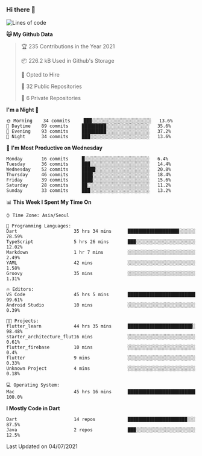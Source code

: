 ### Hi there 👋

<!--
**ska2519/ska2519** is a ✨ _special_ ✨ repository because its `README.md` (this file) appears on your GitHub profile.

Here are some ideas to get you started:

- 🔭 I’m currently working on ...
- 🌱 I’m currently learning ...
- 👯 I’m looking to collaborate on ...
- 🤔 I’m looking for help with ...
- 💬 Ask me about ...
- 📫 How to reach me: ...
- 😄 Pronouns: ...
- ⚡ Fun fact: ...
-->

<!--START_SECTION:waka-->
![Lines of code](https://img.shields.io/badge/From%20Hello%20World%20I%27ve%20Written-159365%20lines%20of%20code-blue)

**🐱 My Github Data** 

> 🏆 235 Contributions in the Year 2021
 > 
> 📦 226.2 kB Used in Github's Storage 
 > 
> 💼 Opted to Hire
 > 
> 📜 32 Public Repositories 
 > 
> 🔑 6 Private Repositories  
 > 
**I'm a Night 🦉** 

```text
🌞 Morning    34 commits     ███░░░░░░░░░░░░░░░░░░░░░░   13.6% 
🌆 Daytime    89 commits     █████████░░░░░░░░░░░░░░░░   35.6% 
🌃 Evening    93 commits     █████████░░░░░░░░░░░░░░░░   37.2% 
🌙 Night      34 commits     ███░░░░░░░░░░░░░░░░░░░░░░   13.6%

```
📅 **I'm Most Productive on Wednesday** 

```text
Monday       16 commits     █░░░░░░░░░░░░░░░░░░░░░░░░   6.4% 
Tuesday      36 commits     ███░░░░░░░░░░░░░░░░░░░░░░   14.4% 
Wednesday    52 commits     █████░░░░░░░░░░░░░░░░░░░░   20.8% 
Thursday     46 commits     ████░░░░░░░░░░░░░░░░░░░░░   18.4% 
Friday       39 commits     ████░░░░░░░░░░░░░░░░░░░░░   15.6% 
Saturday     28 commits     ██░░░░░░░░░░░░░░░░░░░░░░░   11.2% 
Sunday       33 commits     ███░░░░░░░░░░░░░░░░░░░░░░   13.2%

```


📊 **This Week I Spent My Time On** 

```text
⌚︎ Time Zone: Asia/Seoul

💬 Programming Languages: 
Dart                     35 hrs 34 mins      ███████████████████░░░░░░   78.59% 
TypeScript               5 hrs 26 mins       ███░░░░░░░░░░░░░░░░░░░░░░   12.02% 
Markdown                 1 hr 7 mins         ░░░░░░░░░░░░░░░░░░░░░░░░░   2.49% 
YAML                     42 mins             ░░░░░░░░░░░░░░░░░░░░░░░░░   1.58% 
Groovy                   35 mins             ░░░░░░░░░░░░░░░░░░░░░░░░░   1.31%

🔥 Editors: 
VS Code                  45 hrs 5 mins       █████████████████████████   99.61% 
Android Studio           10 mins             ░░░░░░░░░░░░░░░░░░░░░░░░░   0.39%

🐱‍💻 Projects: 
flutter_learn            44 hrs 35 mins      ████████████████████████░   98.48% 
starter_architecture_flut16 mins             ░░░░░░░░░░░░░░░░░░░░░░░░░   0.61% 
flutter_firebase         10 mins             ░░░░░░░░░░░░░░░░░░░░░░░░░   0.4% 
flutter                  9 mins              ░░░░░░░░░░░░░░░░░░░░░░░░░   0.33% 
Unknown Project          4 mins              ░░░░░░░░░░░░░░░░░░░░░░░░░   0.18%

💻 Operating System: 
Mac                      45 hrs 16 mins      █████████████████████████   100.0%

```

**I Mostly Code in Dart** 

```text
Dart                     14 repos            ██████████████████████░░░   87.5% 
Java                     2 repos             ███░░░░░░░░░░░░░░░░░░░░░░   12.5%

```



 Last Updated on 04/07/2021
<!--END_SECTION:waka-->


